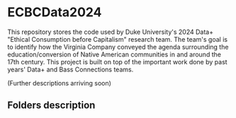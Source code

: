 # ECBCData2024

This repository stores the code used by Duke University's 2024 Data+ "Ethical Consumption before Capitalism" research team. The team's goal is to identify how the Virginia Company conveyed the agenda surrounding the education/conversion of Native American communities in and around the 17th century. This project is built on top of the important work done by past years' Data+ and Bass Connections teams.

(Further descriptions arriving soon)

Folders description
---
